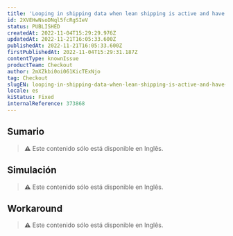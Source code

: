```yaml
---
title: 'Looping in shipping data when lean shipping is active and have two shipping methods, one for the same day'
id: 2XVEHwNsoDNql5fcRgSIeV
status: PUBLISHED
createdAt: 2022-11-04T15:29:29.976Z
updatedAt: 2022-11-21T16:05:33.600Z
publishedAt: 2022-11-21T16:05:33.600Z
firstPublishedAt: 2022-11-04T15:29:31.187Z
contentType: knownIssue
productTeam: Checkout
author: 2mXZkbi0oi061KicTExNjo
tag: Checkout
slugEN: looping-in-shipping-data-when-lean-shipping-is-active-and-have-two-shipping-methods-one-for-the-same-day
locale: es
kiStatus: Fixed
internalReference: 373868
---
```


## Sumario

>⚠️ Este contenido sólo está disponible en Inglês.

## Simulación

>⚠️ Este contenido sólo está disponible en Inglês.

## Workaround

>⚠️ Este contenido sólo está disponible en Inglês.

